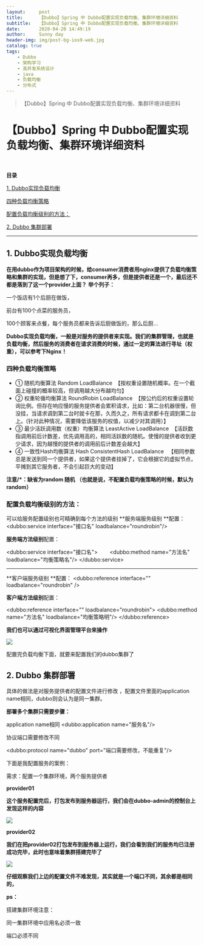 ```yaml
---
layout:     post
title:      【Dubbo】Spring 中 Dubbo配置实现负载均衡、集群环境详细资料
subtitle:   【Dubbo】Spring 中 Dubbo配置实现负载均衡、集群环境详细资料
date:       2020-04-20 14:49:19
author:     Sunny day
header-img: img/post-bg-ios9-web.jpg
catalog: true
tags:
    - Dubbo
    - 架构学习
    - 高并发系统设计
    - java
    - 负载均衡
    - 分布式
---
```


>【Dubbo】Spring 中 Dubbo配置实现负载均衡、集群环境详细资料

# 【Dubbo】Spring 中 Dubbo配置实现负载均衡、集群环境详细资料


 

**目录**

[1. Dubbo实现负载均衡](#1.%20Dubbo%E5%AE%9E%E7%8E%B0%E8%B4%9F%E8%BD%BD%E5%9D%87%E8%A1%A1)

[四种负载均衡策略](#%E5%9B%9B%E7%A7%8D%E8%B4%9F%E8%BD%BD%E5%9D%87%E8%A1%A1%E7%AD%96%E7%95%A5)

[配置负载均衡级别的方法：](#%E9%85%8D%E7%BD%AE%E8%B4%9F%E8%BD%BD%E5%9D%87%E8%A1%A1%E7%BA%A7%E5%88%AB%E7%9A%84%E6%96%B9%E6%B3%95%EF%BC%9A)

[2. Dubbo 集群部署](#2.%20Dubbo%20%E9%9B%86%E7%BE%A4%E9%83%A8%E7%BD%B2)

----

## **1. Dubbo实现负载均衡**

**在用dubbo作为项目架构的时候，给consumer消费者用nginx提供了负载均衡策略和集群的实现，但是想了下，consumer再多，但是提供者还是一个，最后还不都是落到了这一个provider上面？**
**举个列子：**

一个饭店有1个后厨在做饭，

前台有100个点菜的服务员，

100个顾客来点餐，每个服务员都来告诉后厨做饭的，那么后厨...

**Dubbo实现负载均衡，一般是对服务的提供者来实现。我们的集群管理，也就是负载均衡，然后服务的消费者在请求消费的时候，通过一定的算法进行寻址（权重），可以参考下Nginx！**

### **四种负载均衡策略**

* ① 随机均衡算法 Random LoadBalance  【按权重设置随机概率。在一个截面上碰撞的概率较高，但调用越大分布越均匀】
* ② 权重轮循均衡算法 RoundRobin LoadBalance  【按公约后的权重设置轮询比例。但存在响应慢的服务提供者会累积请求，比如：第二台机器很慢，但没挂，当请求调到第二台时就卡在那，久而久之，所有请求都卡在调到第二台上。(针对此种情况，需要降低该服务的权值，以减少对其调用）】
* ③ 最少活跃调用数（权重）均衡算法 LeastActive LoadBalance  【活跃数指调用前后计数差，优先调用高的，相同活跃数的随机。使慢的提供者收到更少请求，因为越慢的提供者的调用前后计数差会越大】
* ④ 一致性Hash均衡算法 Hash ConsistentHash LoadBalance   【相同参数总是发送到同一个提供者，如果这个提供者挂掉了，它会根据它的虚拟节点，平摊到其它服务者，不会引起巨大的变动】

**注意/*：缺省为random 随机 （也就是说，不配置负载均衡策略的时候，默认为random）**

### **配置负载均衡级别的方法：**

可以给服务配置级别也可精确到每个方法的级别
**服务端服务级别 **配置：
<dubbo:service interface="接口名" loadbalance="roundrobin"/>

**服务端方法级别**配置：

<dubbo:service interface="接口名"> 　　<dubbo:method name="方法名" loadbalance="均衡策略名"/> </dubbo:service>

----

**客户端服务级别 **配置：
<dubbo:reference interface="" loadbalance="roundrobin" />

**客户端方法级别**配置：

<dubbo:reference interface="" loadbalance="roundrobin"> <dubbo:method name="方法名" loadbalance="均衡策略明"/> </dubbo:reference>

**我们也可以通过可视化界面管理平台来操作**

![](https://imgconvert.csdnimg.cn/aHR0cHM6Ly9pbWcyMDE4LmNuYmxvZ3MuY29tL2Jsb2cvMTc2MDU3My8yMDE5MTAvMTc2MDU3My0yMDE5MTAxNDExMDg0NTg3MS0xNDg5NTc2NDQzLnBuZw?x-oss-process=image/format,png)

配置完负载均衡下面，就要来配置我们的dubbo集群了

## **2. Dubbo 集群部署**

具体的做法是对服务提供者的配置文件进行修改 ，配置文件里面的application name相同，dubbo则会认为是同一集群。

**部署多个集群只需要步骤：**

application name相同
<dubbo:application name="服务名"/>

协议端口需要修改不同

<dubbo:protocol name="dubbo" port="端口需要修改，不能重复"/>

下面是我配置服务的案例：

需求：配置一个集群环境，两个服务提供者

**provider01**
<?xml version="1.0" encoding="UTF-8"?> <beans xmlns="http://www.springframework.org/schema/beans" xmlns:xsi="http://www.w3.org/2001/XMLSchema-instance" xmlns:dubbo="http://code.alibabatech.com/schema/dubbo" xsi:schemaLocation="http://www.springframework.org/schema/beans http://www.springframework.org/schema/beans/spring-beans.xsd http://code.alibabatech.com/schema/dubbo http://code.alibabatech.com/schema/dubbo/dubbo.xsd"> <!-- 配置应用名 注意：配置集群的情况下需要同一集群的name值相同 --> <dubbo:application name="dubbo-provider"/> <!-- 配置注册中心： address：注册中心的ip:port 注意：如果注册中心为ZooKeeper且为集群，那就要讲集群中所有的IP:PORT添加到该属性当中- protocol:注册中心类型 --> <dubbo:registry address="169.254.18.25:2181,169.254.18.25:2182,169.254.18.25:2183" protocol="zookeeper"/> <!-- 配置协议与端口 --> <dubbo:protocol name="dubbo" port="20880"/> <dubbo:protocol name="hessian" port="20881"/> <!-- 配置注册接口 ref:引用实现类，因为我们在实现类里面加了@Service扫描注解 --> <dubbo:service protocol="dubbo" interface="cn.arebirth.dubbo.service.UserDubboService" ref="userDubboServiceImpl" loadbalance="roundrobin"/> <dubbo:service protocol="hessian" interface="cn.arebirth.dubbo.service.CarDubboService" ref="carDubboServiceImpl" loadbalance="roundrobin"/> </beans>

**这个服务配置完后，打包发布到服务器运行，我们会在dubbo-admin的控制台上发现这样的内容**

![](https://imgconvert.csdnimg.cn/aHR0cHM6Ly9pbWcyMDE4LmNuYmxvZ3MuY29tL2Jsb2cvMTc2MDU3My8yMDE5MTAvMTc2MDU3My0yMDE5MTAxNDExMjA0ODc2NS05OTMxMzQwMjgucG5n?x-oss-process=image/format,png)

**provider02**
<?xml version="1.0" encoding="UTF-8"?> <beans xmlns="http://www.springframework.org/schema/beans" xmlns:xsi="http://www.w3.org/2001/XMLSchema-instance" xmlns:dubbo="http://code.alibabatech.com/schema/dubbo" xsi:schemaLocation="http://www.springframework.org/schema/beans http://www.springframework.org/schema/beans/spring-beans.xsd http://code.alibabatech.com/schema/dubbo http://code.alibabatech.com/schema/dubbo/dubbo.xsd"> <!-- 配置应用名 注意：配置集群的情况下需要同一集群的name值相同 --> <dubbo:application name="dubbo-provider"/> <!-- 配置注册中心： address：注册中心的ip:port 注意：如果注册中心为ZooKeeper且为集群，那就要讲集群中所有的IP:PORT添加到该属性当中- protocol:注册中心类型 --> <dubbo:registry address="169.254.18.25:2181,169.254.18.25:2182,169.254.18.25:2183" protocol="zookeeper"/> <!-- 配置协议与端口 --> <dubbo:protocol name="dubbo" port="20881"/> <dubbo:protocol name="hessian" port="20991"/> <!-- 配置注册接口 ref:引用实现类，因为我们在实现类里面加了@Service扫描注解 --> <dubbo:service protocol="dubbo" interface="cn.arebirth.dubbo.service.UserDubboService" ref="userDubboServiceImpl" loadbalance="roundrobin"/> <dubbo:service protocol="hessian" interface="cn.arebirth.dubbo.service.CarDubboService" ref="carDubboServiceImpl" loadbalance="roundrobin"/> </beans>

**我们在把provider02打包发布到服务器上运行，我们会看到我们的服务均已注册成功完毕，此时也意味着集群搭建完毕了**

![](https://imgconvert.csdnimg.cn/aHR0cHM6Ly9pbWcyMDE4LmNuYmxvZ3MuY29tL2Jsb2cvMTc2MDU3My8yMDE5MTAvMTc2MDU3My0yMDE5MTAxNDExMjI1MDY3Ny0yMjI2ODEwOTAucG5n?x-oss-process=image/format,png)

**仔细观察我们上边的配置文件不难发现，其实就是一个端口不同，其余都是相同的，**

**ps：**

搭建集群环境注意：

同一集群环境中应用名必须一致

端口必须不同

